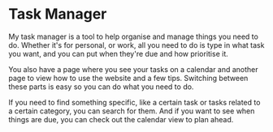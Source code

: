 # Task Manager
My task manager is a tool to help organise and manage things you need to do. Whether it's for personal, or work, all you need to do is type in what task you want, and you can put when they're due and how prioritise it.

You also have a page where you see your tasks on a calendar and another page to view how to use the website and a few tips. Switching between these parts is easy so you can do what you need to do.

If you need to find something specific, like a certain task or tasks related to a certain category, you can search for them. And if you want to see when things are due, you can check out the calendar view to plan ahead.
